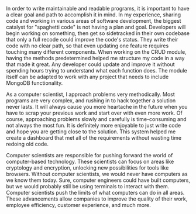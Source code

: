 In order to write maintainable and readable programs, it is important to have a clear goal and path to accomplish it in mind. In my experience, sharing code and working in various areas of software development, the biggest catalyst for "spaghetti code" is not having a plan and goal. Developers will begin working on something, then get so sidetracked in their own codebase that only a full recode could improve the code's status. They write their code with no clear path, so that even updating one feature requires touching many different components. When working on the CRUD module, having the methods predetermined helped me structure my code in a way that made it great. Any developer could update and improve it without spending hours trying to understand what each function does. The module itself can be adapted to work with any project that needs to include MongoDB functionality.

As a computer scientist, I approach problems very methodically. Most programs are very complex, and rushing in to hack together a solution never lasts. It will always cause you more heartache in the future when you have to scrap your previous work and start over with even more work. Of course, approaching problems slowly and carefully is time-consuming and not always the most fun. It is definitely more enjoyable to just write code and hope you are getting close to the solution. This system helped me create a dashboard that met all of the requirements without wasting time redoing old code.

Computer scientists are responsible for pushing forward the world of computer-based technology. These scientists can focus on areas like cryptology and encryption, unlocking new possibilities for tools like browsers. Without computer scientists, we would never have computers as we know them today. Sure, computer engineers could have built computers, but we would probably still be using terminals to interact with them. Computer scientists push the limits of what computers can do in all areas. These advancements allow companies to improve the quality of their work, employee efficiency, customer experience, and much more.
